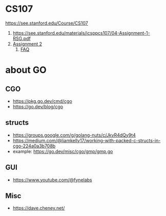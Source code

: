 # CS107

<https://see.stanford.edu/Course/CS107>

1. <https://see.stanford.edu/materials/icsppcs107/04-Assignment-1-RSG.pdf>
1. [Assignment 2][a2]
    1. [FAQ][faq2]


[faq2]: https://see.stanford.edu/materials/icsppcs107/09b-Assignment-2-Six-Degrees-FAQs.pdf
[a2]: https://see.stanford.edu/materials/icsppcs107/09-Assignment-2-Six-Degrees.pdf



# about GO

## CGO
- <https://pkg.go.dev/cmd/cgo>
- <https://go.dev/blog/cgo>

## structs
- <https://groups.google.com/g/golang-nuts/c/JkvR4dQy9t4>
- <https://medium.com/@liamkelly17/working-with-packed-c-structs-in-cgo-224a0a3b708b>
- example: <https://go.dev/misc/cgo/gmp/gmp.go>

## GUI

- <https://www.youtube.com/@fynelabs>


## Misc
- <https://dave.cheney.net/>
